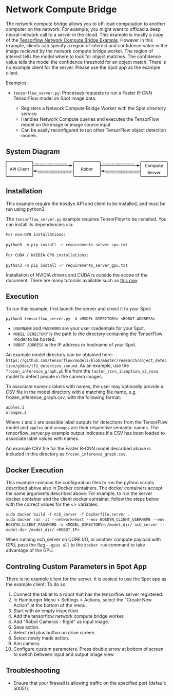 <!--
Copyright (c) 2023 Boston Dynamics, Inc.  All rights reserved.

Downloading, reproducing, distributing or otherwise using the SDK Software
is subject to the terms and conditions of the Boston Dynamics Software
Development Kit License (20191101-BDSDK-SL).
-->

# Network Compute Bridge

The network compute bridge allows you to off-load computation to another computer on the network. For example, you might want to offload a deep neural-network call to a server in the cloud. This example is mostly a copy of the [Tensorflow Network Compute Bridge Example](../../network_compute_bridge/README.md). However in this example, clients can specify a region of interest and confidence value in the image recieved by the network compute bridge worker. The region of interest tells the model where to look for object matches. The confidence value tells the model the confidence threshold for an object match. There is no example client for the server. Please use the Spot app as the example client.

Examples:

- `tensorflow_server.py`: Processes requests to run a Faster R-CNN TensorFlow model on Spot image data.

  - Registers a Network Compute Bridge Worker with the Spot directory service
  - Handles Network Compute queries and executes the TensorFlow model on the image or image source input
  - Can be easily reconfigured to run other TensorFlow object detection models

## System Diagram

![System Diagram](../../network_compute_bridge/documentation/system_diagram.png)

## Installation

This example require the bosdyn API and client to be installed, and must be run using python3.

The `tensorflow_server.py` example requires TensorFlow to be installed. You can install its
dependencies via:

```
For non-GPU installations:

python3 -m pip install -r requirements_server_cpu.txt

For CUDA / NVIDIA GPU installations:

python3 -m pip install -r requirements_server_gpu.txt
```

Installation of NVIDIA drivers and CUDA is outside the scope of the document. There are
many tutorials available such as [this one](https://www.pyimagesearch.com/2019/01/30/ubuntu-18-04-install-tensorflow-and-keras-for-deep-learning/).

## Execution

To run this example, first launch the server and direct it to your Spot:

```
python3 tensorflow_server.py -d <MODEL DIRECTORY> <ROBOT ADDRESS>
```

- `USERNAME` and `PASSWORD` are your user credentials for your Spot.
- `MODEL DIRECTORY` is the path to the directory containing the TensorFlow model to be hosted.
- `ROBOT ADDRESS` is the IP address or hostname of your Spot.

An example model directory can be obtained here: `https://github.com/tensorflow/models/blob/master/research/object_detection/g3doc/tf1_detection_zoo.md`. As an example, use the `frozen_inference_graph.pb` file from the `faster_rcnn_inception_v2_coco` model to detect people in the camera images.

To associate numeric labels with names, the user may optionally provide a CSV file in the model directory with a matching file name, e.g. frozen_inference_graph.csv, with the following format:

```
apples,1
oranges,2
```

Where `1` and `2` are possible label outputs for detections from the TensorFlow model and `apples` and `oranges` are their respective semantic names. The tensorflow_server.py example output indicates if a CSV has been loaded to associate label values with names.

An example CSV file for the Faster R-CNN model described above is included in this directory as `frozen_inference_graph.csv`.

## Docker Execution

This example contains the configuration files to run the python scripts described above also in Docker containers. The docker containers accept the same arguments described above. For example, to run the server docker container and the client docker container, follow the steps below with the correct values for the <> variables:

```
sudo docker build -t ncb_server -f Dockerfile.server .
sudo docker run -it --network=host --env BOSDYN_CLIENT_USERNAME --env BOSDYN_CLIENT_PASSWORD -v <MODEL_DIRECTORY>:/model_dir/ ncb_server --model-dir /model_dir/ <ROBOT_IP>
```

When running ncb_server on CORE I/O, or another compute payload with GPU, pass the flag `--gpus all` to the `docker run` command to take advantage of the GPU.

## Controling Custom Parameters in Spot App

There is no example client for the server. It is easiest to use the Spot app as the example client. To do so:

1. Connect the tablet to a robot that has the tensorflow server registered.
2. In Hamburger Menu > Settings > Actions, select the "Create New Action" at the bottom of the menu.
3. Start with an empty inspection.
4. Add the tensorflow network compute bridge worker.
5. Add "Robot Cameras - Right" as input image.
6. Save action.
7. Select red plus button on drive screen.
8. Select newly made action.
9. Aim camera.
10. Configure custom parameters. Press double arrow at bottom of screen to switch between input and output image view.

## Troubleshooting

- Ensure that your firewall is allowing traffic on the specified port (default: 50051).
